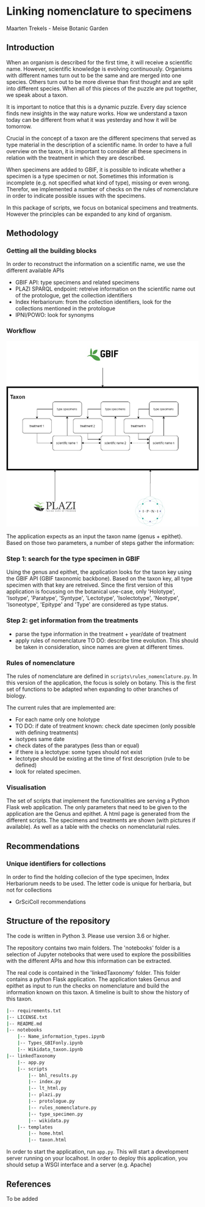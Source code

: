 # Linking nomenclature to specimens
Maarten Trekels - Meise Botanic Garden

## Introduction
When an organism is described for the first time, it will receive a scientific name. However, scientific knowledge is evolving continuously. Organisms with different names turn out to be the same and are merged into one species. Others turn out to be more diverse than first thought and are split into different species. When all of this pieces of the puzzle are put together, we speak about a taxon.

It is important to notice that this is a dynamic puzzle. Every day science finds new insights in the way nature works. How we understand a taxon today can be different from what it was yesterday and how it will be tomorrow. 

Crucial in the concept of a taxon are the different specimens that served as type material in the description of a scientific name. In order to have a full overview on the taxon, it is important to consider all these specimens in relation with the treatment in which they are described.

When specimens are added to GBIF, it is possible to indicate whether a specimen is a type specimen or not. Sometimes this information is incomplete (e.g. not specified what kind of type), missing or even wrong. Therefor, we implemented a number of checks on the rules of nomenclature in order to indicate possible issues with the specimens.

In this package of scripts, we focus on botanical specimens and treatments. However the principles can be expanded to any kind of organism. 


## Methodology
### Getting all the building blocks
In order to reconstruct the information on a scientific name, we use the different available APIs
* GBIF API: type specimens and related specimens
* PLAZI SPARQL endpoint: retreive information on the scientific name out of the protologue, get the collection identifiers
* Index Herbariorum: from the collection identifiers, look for the collections mentioned in the protologue
* IPNI/POWO: look for synonyms

### Workflow
![Design diagram](./linkedTaxonomy.jpg)

The application expects as an input the taxon name (genus + epithet). Based on those two parameters, a number of steps gather the information:

### Step 1: search for the type specimen in GBIF

Using the genus and epithet, the application looks for the taxon key using the GBIF API (GBIF taxonomic backbone). Based on the taxon key, all type specimen with that key are retreived. Since the first version of this application is focussing on the botanical use-case, only 'Holotype', 'Isotype', 'Paratype', 'Syntype', 'Lectotype', 'Isolectotype', 'Neotype', 'Isoneotype', 'Epitype' and 'Type' are considered as type status.

### Step 2: get information from the treatments



* parse the type information in the treatment + year/date of treatment
* apply rules of nomenclature
TO DO: describe time evolution. This should be taken in consideration, since names are given at different times.

### Rules of nomenclature
The rules of nomenclature are defined in `scripts\rules_nomenclature.py`. In this version of the application, the focus is solely on botany. This is the first set of functions to be adapted when expanding to other branches of biology.

The current rules that are implemented are:
* For each name only one holotype
* TO DO: if date of treatment known: check date specimen (only possible with defining treatments)
* isotypes same date
* check dates of the paratypes (less than or equal)
* if there is a lectotype: some types should not exist
* lectotype should be existing at the time of first description (rule to be defined)
* look for related specimen. 


### Visualisation
The set of scripts that implement the functionalities are serving a Python Flask web application. The only parameters that need to be given to the application are the Genus and epithet. A html page is generated from the different scripts. The specimens and treatments are shown (with pictures if available). As well as a table with the checks on nomenclaturial rules.

## Recommendations
### Unique identifiers for collections
In order to find the holding collecion of the type specimen, Index Herbariorum needs to be used. The letter code is unique for herbaria, but not for collections
* GrSciColl recommendations

## Structure of the repository

The code is written in Python 3. Please use version 3.6 or higher.

The repository contains two main folders. The 'notebooks' folder is a selection of Jupyter notebooks that were used to explore the possibilities with the different APIs and how this information can be extracted.

The real code is contained in the 'linkedTaxonomy' folder. This folder contains a python Flask application. The application takes Genus and epithet as input to run the checks on nomenclature and build the information known on this taxon. A timeline is built to show the history of this taxon.

```bash
|-- requirements.txt
|-- LICENSE.txt
|-- README.md
|-- notebooks
    |-- Name_information_types.ipynb
    |-- Types_GBIFonly.ipynb
    |-- Wikidata_taxon.ipynb
|-- linkedTaxonomy
    |-- app.py
    |-- scripts
        |-- bhl_results.py
        |-- index.py
        |-- lt_html.py
        |-- plazi.py
        |-- protologue.py
        |-- rules_nomenclature.py
        |-- type_specimen.py
        |-- wikidata.py
    |-- templates
        |-- home.html
        |-- taxon.html
 ```

In order to start the application, run `app.py`. This will start a development server running on your localhost. In order to deploy this application, you should setup a WSGI interface and a server (e.g. Apache)

## References
To be added
